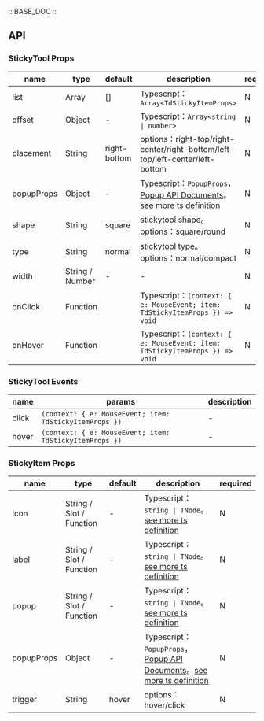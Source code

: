 :: BASE_DOC ::

## API

### StickyTool Props

name | type | default | description | required
-- | -- | -- | -- | --
list | Array | [] | Typescript：`Array<TdStickyItemProps>` | N
offset | Object | - | Typescript：`Array<string \| number>` | N
placement | String | right-bottom | options：right-top/right-center/right-bottom/left-top/left-center/left-bottom | N
popupProps | Object | - | Typescript：`PopupProps`，[Popup API Documents](./popup?tab=api)。[see more ts definition](https://github.com/Tencent/tdesign-vue-next/tree/develop/src/sticky-tool/type.ts) | N
shape | String | square | stickytool shape。options：square/round | N
type | String | normal | stickytool type。options：normal/compact | N
width | String / Number | - | \- | N
onClick | Function |  | Typescript：`(context: { e: MouseEvent; item: TdStickyItemProps }) => void`<br/> | N
onHover | Function |  | Typescript：`(context: { e: MouseEvent; item: TdStickyItemProps }) => void`<br/> | N

### StickyTool Events

name | params | description
-- | -- | --
click | `(context: { e: MouseEvent; item: TdStickyItemProps })` | \-
hover | `(context: { e: MouseEvent; item: TdStickyItemProps })` | \-

### StickyItem Props

name | type | default | description | required
-- | -- | -- | -- | --
icon | String / Slot / Function | - | Typescript：`string \| TNode`。[see more ts definition](https://github.com/Tencent/tdesign-vue-next/blob/develop/src/common.ts) | N
label | String / Slot / Function | - | Typescript：`string \| TNode`。[see more ts definition](https://github.com/Tencent/tdesign-vue-next/blob/develop/src/common.ts) | N
popup | String / Slot / Function | - | Typescript：`string \| TNode`。[see more ts definition](https://github.com/Tencent/tdesign-vue-next/blob/develop/src/common.ts) | N
popupProps | Object | - | Typescript：`PopupProps`，[Popup API Documents](./popup?tab=api)。[see more ts definition](https://github.com/Tencent/tdesign-vue-next/tree/develop/src/sticky-tool/type.ts) | N
trigger | String | hover | options：hover/click | N
